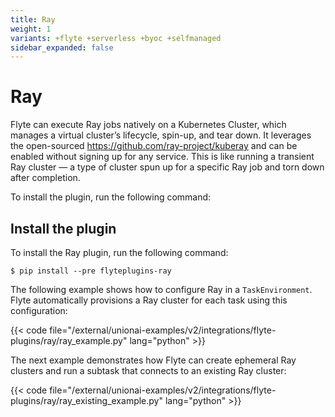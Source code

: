 ```yaml
---
title: Ray
weight: 1
variants: +flyte +serverless +byoc +selfmanaged
sidebar_expanded: false
---
```


# Ray

Flyte can execute Ray jobs natively on a Kubernetes Cluster,
which manages a virtual cluster’s lifecycle, spin-up, and tear down.
It leverages the open-sourced https://github.com/ray-project/kuberay and can be
enabled without signing up for any service. This is like running a transient Ray
cluster — a type of cluster spun up for a specific Ray job and torn down after
completion.

To install the plugin, run the following command:

## Install the plugin

To install the Ray plugin, run the following command:

```shell
$ pip install --pre flyteplugins-ray
```

The following example shows how to configure Ray in a `TaskEnvironment`. Flyte automatically provisions a Ray cluster for each task using this configuration:

{{< code file="/external/unionai-examples/v2/integrations/flyte-plugins/ray/ray_example.py" lang="python" >}}

The next example demonstrates how Flyte can create ephemeral Ray clusters and run a subtask that connects to an existing Ray cluster:

{{< code file="/external/unionai-examples/v2/integrations/flyte-plugins/ray/ray_existing_example.py" lang="python" >}}